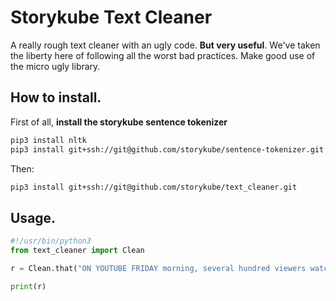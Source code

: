 # Storykube Text Cleaner
A really rough text cleaner with an ugly code. **But very useful**. 
We've taken the liberty here of following all the worst bad practices. Make good use of the micro ugly library.

## How to install.

First of all, **install the storykube sentence tokenizer**

```bash
pip3 install nltk
pip3 install git+ssh://git@github.com/storykube/sentence-tokenizer.git
```

Then:
```bash
pip3 install git+ssh://git@github.com/storykube/text_cleaner.git
```

## Usage.
```python
#!/usr/bin/python3
from text_cleaner import Clean

r = Clean.that("ON YOUTUBE FRIDAY morning, several hundred viewers watched a live?animated video of a female Minecraft avatar with bare breasts opening a present full of the poop emoji. In the video’s thumbnail, two inflated breasts held up a poop Minecraft brick.")

print(r)
```